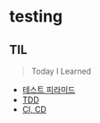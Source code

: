 # testing

## TIL

> Today I Learned

- [테스트 피라미드](TIL/테스트-피라미드.md)
- [TDD](TIL/TDD.md)
- [CI, CD](TIL/CI-CD.md)
